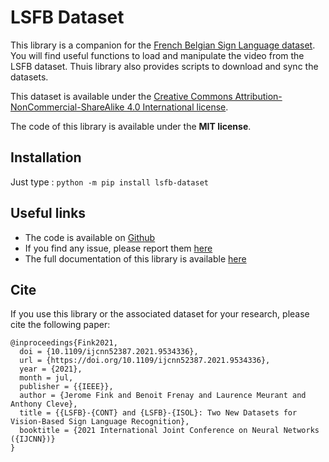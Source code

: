 # LSFB Dataset

This library is a companion for the [French Belgian Sign Language dataset](https://lsfb.info.unamur.be/). You will find useful functions to load and manipulate the video from the LSFB dataset. Thuis library also provides scripts to download and sync the datasets.

This dataset is available under the [Creative Commons Attribution-NonCommercial-ShareAlike 4.0 International license](https://creativecommons.org/licenses/by-nc-sa/4.0/).

The code of this library is available under the **MIT license**.

## Installation

Just type :
`python -m pip install lsfb-dataset`

## Useful links

- The code is available on [Github](https://github.com/Jefidev/lsfb-dataset)
- If you find any issue, please report them [here](https://github.com/Jefidev/lsfb-dataset/issues) 
- The full documentation of this library is available [here](https://jefidev.github.io/lsfb-dataset/)


 ## Cite

 If you use this library or the associated dataset for your research, please cite the following paper:

```
@inproceedings{Fink2021,
  doi = {10.1109/ijcnn52387.2021.9534336},
  url = {https://doi.org/10.1109/ijcnn52387.2021.9534336},
  year = {2021},
  month = jul,
  publisher = {{IEEE}},
  author = {Jerome Fink and Benoit Frenay and Laurence Meurant and Anthony Cleve},
  title = {{LSFB}-{CONT} and {LSFB}-{ISOL}: Two New Datasets for Vision-Based Sign Language Recognition},
  booktitle = {2021 International Joint Conference on Neural Networks ({IJCNN})}
}
```


